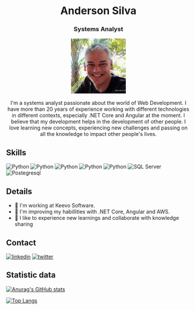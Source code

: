 <h1 align="center">Anderson Silva</h1>
<h3 align="center">Systems Analyst</h3>

<div align="center">
  <img src="https://github.com/andersonosprojs/andersonosprojs/blob/main/foto-perfil.jpg" alt="Picture Anderson" width="150" height="150"/>
</div>

<p align="center">
I'm a systems analyst passionate about the world of Web Development. I have more than 20 years of experience working with different technologies in different contexts, especially .NET Core and Angular at the moment. I believe that my development helps in the development of other people. I love learning new concepts, experiencing new challenges and passing on all the knowledge to impact other people's lives.  
</p>  

## Skills
![Python](https://img.shields.io/badge/C%23-239120?style=for-the-badge&logo=c-sharp&logoColor=white) ![Python](https://img.shields.io/badge/.NET-512BD4?style=for-the-badge&logo=dotnet&logoColor=white) ![Python](https://img.shields.io/badge/Angular-DD0031?style=for-the-badge&logo=angular&logoColor=white) ![Python](https://img.shields.io/badge/VSCode-0078D4?style=for-the-badge&logo=visual%20studio%20code&logoColor=white) ![Python](https://img.shields.io/badge/Visual_Studio-5C2D91?style=for-the-badge&logo=visual%20studio&logoColor=white) ![SQL Server](https://img.shields.io/badge/Microsoft%20SQL%20Server-CC2927?style=for-the-badge&logo=microsoft%20sql%20server&logoColor=white) ![Postegresql](https://img.shields.io/badge/PostgreSQL-316192?style=for-the-badge&logo=postgresql&logoColor=white)

## Details
- 🔭 I'm working at Keevo Software.
- 🌱 I'm improving my habillities with .NET Core, Angular and AWS.
- 🤗 I like to experience new learnings and collaborate with knowledge sharing

## Contact
[<img src='https://img.shields.io/badge/LinkedIn-0077B5?style=for-the-badge&logo=linkedin&logoColor=white' alt='linkedin' height='30'>](www.linkedin.com/in/andersonos-) [<img src='https://img.shields.io/badge/Twitter-0077B5?style=for-the-badge&logo=twitter&logoColor=white' alt='twitter' height='30'>](https://twitter.com/AndersonOS_)



## Statistic data
[![Anurag's GitHub stats](https://github-readme-stats.vercel.app/api?username=andersonosprojs&show_icons=true&theme=transparent)](https://github.com/anuraghazra/github-readme-stats)

[![Top Langs](https://github-readme-stats.vercel.app/api/top-langs/?username=andersonosprojs&show_icons=true&theme=transparent)](https://github.com/anuraghazra/github-readme-stats)

